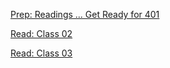 [Prep: Readings ... Get Ready for 401](https://github.com/MURADALSHORMAN/reading-notes/blob/main/Code%20401%20-%20Advanced%20Software%20Development/Prep:%20Readings%20...%20Get%20Ready%20for%20401.md)

[Read: Class 02
](https://github.com/MURADALSHORMAN/reading-notes/blob/main/Code%20401%20-%20Advanced%20Software%20Development/Read2.md)

[Read: Class 03](https://github.com/MURADALSHORMAN/reading-notes/blob/main/Code%20401%20-%20Advanced%20Software%20Development/REAd3.md)
